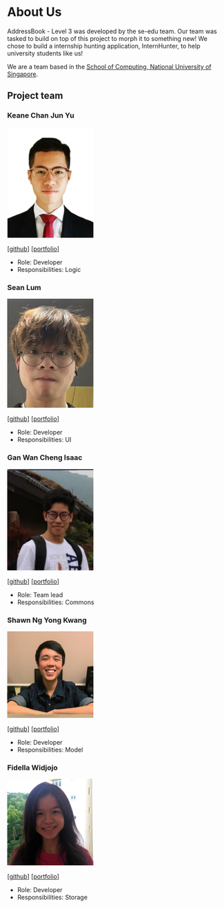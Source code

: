 # About Us

AddressBook - Level 3 was developed by the se-edu team. Our team was tasked to build on top of this project to morph
it to something new! We chose to build a internship hunting application, InternHunter,
to help university students like us!

We are a team based in the [School of Computing, National University of Singapore](http://www.comp.nus.edu.sg).

## Project team

### Keane Chan Jun Yu

<img src="images/keanecjy.png" width="200px">

[[github](https://github.com/keanecjy)]
[[portfolio](team/keanecjy.md)]

* Role: Developer
* Responsibilities: Logic

### Sean Lum

<img src="images/seanjyjy.png" width="200px">

[[github](http://github.com/seanjyjy)]
[[portfolio](team/seanjyjy.md)]

* Role: Developer
* Responsibilities: UI

### Gan Wan Cheng Isaac

<img src="images/orzymandias.png" width="200px">

[[github](http://github.com/orzymandias)] [[portfolio](team/orzymandias.md)]

* Role: Team lead
* Responsibilities: Commons

### Shawn Ng Yong Kwang

<img src="images/shawn-nyk.png" width="200px">

[[github](http://github.com/shawn-nyk)]
[[portfolio](team/shawn-nyk.md)]

* Role: Developer
* Responsibilities: Model

### Fidella Widjojo

<img src="images/zoroarkdarkrai.png" width="200px">

[[github](http://github.com/zoroarkdarkrai)]
[[portfolio](team/zoroarkdarkrai.md)]

* Role: Developer
* Responsibilities: Storage
